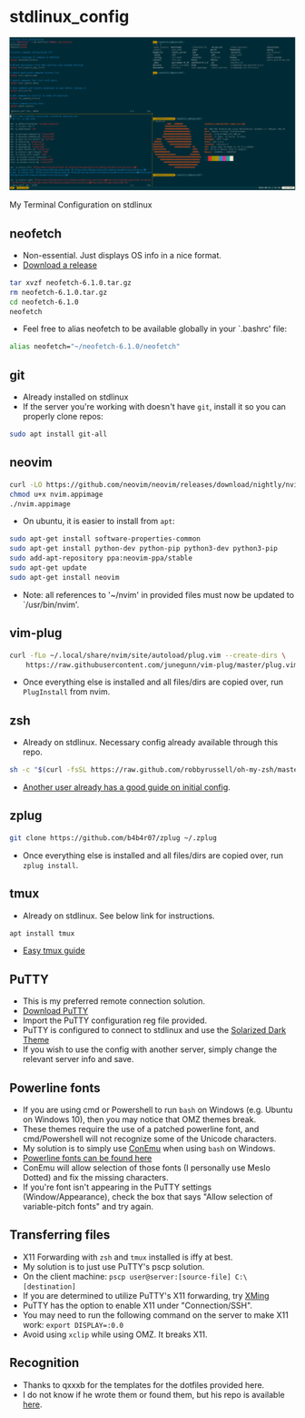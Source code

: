 # stdlinux_config

![setup example image](https://github.com/n-tropy247/stdlinux_config/blob/assets/images/stdlinux_setup.PNG)

My Terminal Configuration on stdlinux

## neofetch
* Non-essential. Just displays OS info in a nice format.
* [Download a release](https://github.com/dylanaraps/neofetch/releases/latest)
```bash
tar xvzf neofetch-6.1.0.tar.gz
rm neofetch-6.1.0.tar.gz
cd neofetch-6.1.0
neofetch
```
* Feel free to alias neofetch to be available globally in your `.bashrc' file:
```bash
alias neofetch="~/neofetch-6.1.0/neofetch"
```

## git
* Already installed on stdlinux
* If the server you're working with doesn't have `git`, install it so you can properly clone repos:
```bash
sudo apt install git-all
```

## neovim
```bash
curl -LO https://github.com/neovim/neovim/releases/download/nightly/nvim.appimage
chmod u+x nvim.appimage
./nvim.appimage
```
* On ubuntu, it is easier to install from `apt`:
```bash
sudo apt-get install software-properties-common
sudo apt-get install python-dev python-pip python3-dev python3-pip
sudo add-apt-repository ppa:neovim-ppa/stable
sudo apt-get update
sudo apt-get install neovim
```
* Note: all references to '~/nvim' in provided files must now be updated to `/usr/bin/nvim'.

## vim-plug
```bash
curl -fLo ~/.local/share/nvim/site/autoload/plug.vim --create-dirs \
    https://raw.githubusercontent.com/junegunn/vim-plug/master/plug.vim
```
* Once everything else is installed and all files/dirs are copied over, run `PlugInstall` from nvim.

## zsh
* Already on stdlinux. Necessary config already available through this repo.
```bash
sh -c "$(curl -fsSL https://raw.github.com/robbyrussell/oh-my-zsh/master/tools/install.sh)"
```
* [Another user already has a good guide on initial config](https://github.com/qxxxb/stdlinux-dotfiles/blob/master/GUIDE.md).

## zplug
```bash
git clone https://github.com/b4b4r07/zplug ~/.zplug
```
* Once everything else is installed and all files/dirs are copied over, run `zplug install`.

## tmux
* Already on stdlinux. See below link for instructions.
```bash
apt install tmux
```
* [Easy tmux guide](https://www.hamvocke.com/blog/a-quick-and-easy-guide-to-tmux/)

## PuTTY
* This is my preferred remote connection solution.
* [Download PuTTY](https://www.chiark.greenend.org.uk/~sgtatham/putty/latest.html)
* Import the PuTTY configuration reg file provided.
* PuTTY is configured to connect to stdlinux and use the [Solarized Dark Theme](https://github.com/altercation/solarized/tree/master/putty-colors-solarized)
* If you wish to use the config with another server, simply change the relevant server info and save.

## Powerline fonts
* If you are using cmd or Powershell to run `bash` on Windows (e.g. Ubuntu on Windows 10), then you may notice that OMZ themes break.
* These themes require the use of a patched powerline font, and cmd/Powershell will not recognize some of the Unicode characters.
* My solution is to simply use [ConEmu](https://conemu.github.io/en/Downloads.html) when using `bash` on Windows.
* [Powerline fonts can be found here](https://github.com/powerline/fonts)
* ConEmu will allow selection of those fonts (I personally use Meslo Dotted) and fix the missing characters.
* If you're font isn't appearing in the PuTTY settings (Window/Appearance), check the box that says "Allow selection of variable-pitch fonts" and try again.

## Transferring files
* X11 Forwarding with `zsh` and `tmux` installed is iffy at best.
* My solution is to just use PuTTY's pscp solution.
* On the client machine: `pscp user@server:[source-file] C:\[destination]`
* If you are determined to utilize PuTTY's X11 forwarding, try [XMing](https://sourceforge.net/projects/xming/)
* PuTTY has the option to enable X11 under "Connection/SSH".
* You may need to run the following command on the server to make X11 work: `export DISPLAY=:0.0`
* Avoid using `xclip` while using OMZ. It breaks X11.

## Recognition
* Thanks to qxxxb for the templates for the dotfiles provided here.
* I do not know if he wrote them or found them, but his repo is available [here](https://github.com/qxxxb/stdlinux-dotfiles).
